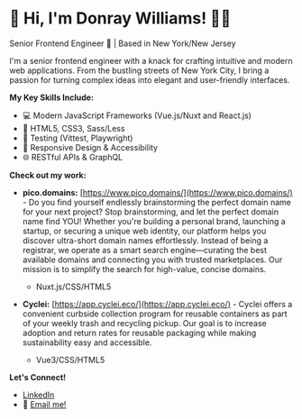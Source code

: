 # 👋 Hi, I'm Donray Williams! 👨‍💻

Senior Frontend Engineer 🚀 | Based in New York/New Jersey

I'm a senior frontend engineer with a knack for crafting intuitive and modern web applications. From the bustling streets of New York City, I bring a passion for turning complex ideas into elegant and user-friendly interfaces.

**My Key Skills Include:**

* 💻 Modern JavaScript Frameworks (Vue.js/Nuxt and React.js)
* 🎨 HTML5, CSS3, Sass/Less
* 🧪 Testing (Vittest, Playwright)
* 📱 Responsive Design & Accessibility
* 🌐 RESTful APIs & GraphQL

**Check out my work:**

* **pico.domains:** [https://www.pico.domains/](https://www.pico.domains/) - Do you find yourself endlessly brainstorming the perfect domain name for your next project? Stop brainstorming, and let the perfect domain name find YOU! Whether you're building a personal brand, launching a startup, or securing a unique web identity, our platform helps you discover ultra-short domain names effortlessly. Instead of being a registrar, we operate as a smart search engine—curating the best available domains and connecting you with trusted marketplaces. Our mission is to simplify the search for high-value, concise domains.
  * Nuxt.js/CSS/HTML5

* **Cyclei:** [https://app.cyclei.eco/](https://app.cyclei.eco/) -  Cyclei offers a convenient curbside collection program for reusable containers as part of your weekly trash and recycling pickup. Our goal is to increase adoption and return rates for reusable packaging while making sustainability easy and accessible.
  * Vue3/CSS/HTML5 

**Let's Connect!**

* [LinkedIn](https://www.linkedin.com/in/donrayxwilliams/)
* 📧 <a href="mailto:donrayxwilliams@gmail.com">Email me!</a>
